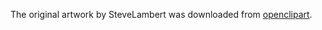 The original artwork by SteveLambert was downloaded from [openclipart](https://clipart.freedesktop.org/detail/6934/bicyclist-sillouette-by-stevelambert-6934).
